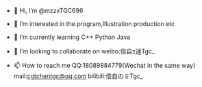 - 👋 Hi, I’m @mzzxTGC696
- 👀 I’m interested in the program,Illustration production etc
- 🌱 I’m currently learning C++ Python Java

- 💞️ I'm looking to collaborate on weibo:信自z迷Tgc_

- 📫 How to reach me QQ:18089884779(Wechat in the same way)   mail:cgtchentgc@qq.com   bilibili:信自のミTgc_

<!---
mzzxTGC696/mzzxTGC696 is a ✨ special ✨ repository because its `README.md` (this file) appears on your GitHub profile.
You can click the Preview link to take a look at your changes.
--->
